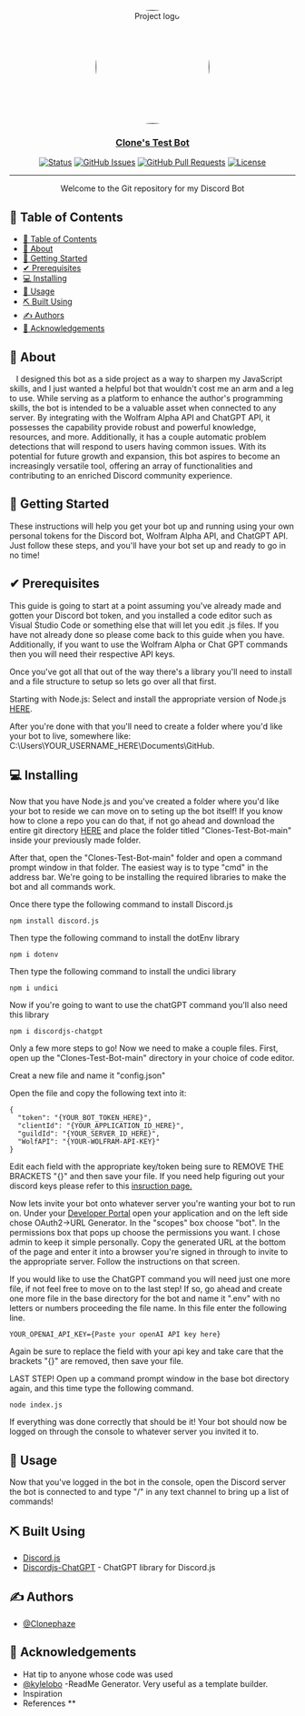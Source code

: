 
<p align="center">
  <a href="" rel="noopener">
 <img class="round-image" width=200px height=200px src="https://i.imgur.com/M5fBsF7.jpg" alt="Project logo">
</p>

<style>
  img.round-image {
    border-radius: 50%;
  }
</style>

<h3 align="center">Clone's Test Bot</h3>

<div align="center">

[![Status](https://img.shields.io/badge/status-active-success.svg)]()
[![GitHub Issues](https://img.shields.io/github/issues/Clonephaze/Clones-Test-Bot)](https://github.com/Clonephaze/Clones-Test-Bot/issues)
[![GitHub Pull Requests](https://img.shields.io/github/issues-pr/kylelobo/The-Documentation-Compendium.svg)](https://github.com/Clonephaze/Clones-Test-Bot/pulls)
[![License](https://img.shields.io/badge/license-MIT-blue.svg)](/LICENSE)

</div>

---

<p align="center"> Welcome to the Git repository for my Discord Bot
    <br> 
</p>

## 📝 Table of Contents

- [📝 Table of Contents](#-table-of-contents)
- [🧐 About ](#-about-)
- [🏁 Getting Started ](#-getting-started-)
- [✔ Prerequisites ](#-prerequisites-)
- [💻 Installing ](#-installing-)
- [🎈 Usage ](#-usage-)
- [⛏️ Built Using ](#️-built-using-)
- [✍️ Authors ](#️-authors-)
- [🎉 Acknowledgements ](#-acknowledgements-)

## 🧐 About <a name = "about"></a>

&nbsp;&nbsp;&nbsp;I designed this bot as a side project as a way to sharpen my JavaScript skills, and I just wanted a helpful bot that wouldn't cost me an arm and a leg to use. While serving as a platform to enhance the author's programming skills, the bot is intended to be a valuable asset when connected to any server. By integrating with the Wolfram Alpha API and ChatGPT API, it possesses the capability provide robust and powerful knowledge, resources, and more. Additionally, it has a couple automatic problem detections that will respond to users having common issues. With its potential for future growth and expansion, this bot aspires to become an increasingly versatile tool, offering an array of functionalities and contributing to an enriched Discord community experience.

## 🏁 Getting Started <a name = "getting_started"></a>

These instructions will help you get your bot up and running using your own personal tokens for the Discord bot, Wolfram Alpha API, and ChatGPT API. Just follow these steps, and you'll have your bot set up and ready to go in no time! 
## ✔ Prerequisites <a name = "prerequisites"></a>

This guide is going to start at a point assuming you've already made and gotten your Discord bot token, and you installed a code editor such as Visual Studio Code or something else that will let you edit .js files. If you have not already done so please come back to this guide when you have. Additionally, if you want to use the Wolfram Alpha or Chat GPT commands then you will need their respective API keys.

Once you've got all that out of the way there's a library you'll need to install and a file structure to setup so lets go over all that first. 

Starting with Node.js: Select and install the appropriate version of Node.js [HERE](https://nodejs.org/).

After you're done with that you'll need to create a folder where you'd like your bot to live, somewhere like: C:\Users\YOUR_USERNAME_HERE\Documents\GitHub.

## 💻 Installing <a name = "installing"></a>

Now that you have Node.js and you've created a folder where you'd like your bot to reside we can move on to seting up the bot itself! If you know how to clone a repo you can do that, if not go ahead and download the entire git directory [HERE](https://github.com/Clonephaze/Clones-Test-Bot/archive/refs/heads/main.zip) and place the folder titled "Clones-Test-Bot-main" inside your previously made folder. 

After that, open the "Clones-Test-Bot-main" folder and open a command prompt window in that folder. The easiest way is to type "cmd" in the address bar. We're going to be installing the required libraries to make the bot and all commands work. 

Once there type the following command to install Discord.js
```
npm install discord.js
```
Then type the following command to install the dotEnv library
```
npm i dotenv
```
Then type the following command to install the undici library
```
npm i undici
```
Now if you're going to want to use the chatGPT command you'll also need this library
```
npm i discordjs-chatgpt
```
Only a few more steps to go! Now we need to make a couple files. First, open up the "Clones-Test-Bot-main" directory in your choice of code editor.

Creat a new file and name it "config.json"

Open the file and copy the following text into it:
```
{
  "token": "{YOUR_BOT_TOKEN_HERE}",
  "clientId": "{YOUR_APPLICATION_ID_HERE}",
  "guildId": "{YOUR_SERVER_ID_HERE}",
  "WolfAPI": "{YOUR-WOLFRAM-API-KEY}"
}
```
Edit each field with the appropriate key/token being sure to REMOVE THE BRACKETS "{}" and then save your file. If you need help figuring out your discord keys please refer to this [insruction&nbsp;page.](https://discordjs.guide/creating-your-bot/command-deployment.html#guild-commands)

Now lets invite your bot onto whatever server you're wanting your bot to run on. Under your [Developer&nbsp;Portal](https://discord.com/developers/applications) open your application and on the left side chose OAuth2->URL Generator. In the "scopes" box choose "bot". In the permissions box that pops up choose the permissions you want. I chose admin to keep it simple personally. Copy the generated URL at the bottom of the page and enter it into a browser you're signed in through to invite to the appropriate server. Follow the instructions on that screen.

If you would like to use the ChatGPT command you will need just one more file, if not feel free to move on to the last step! If so, go ahead and create one more file in the base directory for the bot and name it ".env" with no letters or numbers proceeding the file name. In this file enter the following line.

```
YOUR_OPENAI_API_KEY={Paste your openAI API key here}
```
Again be sure to replace the field with your api key and take care that the brackets "{}" are removed, then save your file.

LAST STEP! Open up a command prompt window in the base bot directory again, and this time type the following command.
```
node index.js
```
If everything was done correctly that should be it! Your bot should now be logged on through the console to whatever server you invited it to. 

## 🎈 Usage <a name="usage"></a>

Now that you've logged in the bot in the console, open the Discord server the bot is connected to and type "/" in any text channel to bring up a list of commands!


## ⛏️ Built Using <a name = "built_using"></a>

- [Discord.js](https://discord.js.org/)
- [Discordjs-ChatGPT](https://github.com/Elitezen/discordjs-chatgpt/) - ChatGPT library for Discord.js

## ✍️ Authors <a name = "authors"></a>

- [@Clonephaze](https://github.com/Clonephaze)


## 🎉 Acknowledgements <a name = "acknowledgement"></a>

- Hat tip to anyone whose code was used
- [@kylelobo](https://github.com/kylelobo) -ReadMe Generator. Very useful as a template builder.
- Inspiration
- References
**